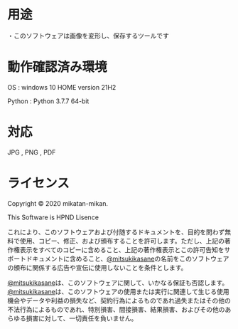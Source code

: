 # 用途

・このソフトウェアは画像を変形し、保存するツールです

# 動作確認済み環境

OS : windows 10 HOME version 21H2

Python : Python 3.7.7 64-bit

# 対応

JPG , PNG , PDF

# ライセンス

Copyright © 2020 mikatan-mikan.

This Software is HPND Lisence

これにより、このソフトウェアおよび付随するドキュメントを、目的を問わず無料で使用、コピー、修正、および頒布することを許可します。ただし、上記の著作権表示をすべてのコピーに含めること、上記の著作権表示とこの許可告知をサポートドキュメントに含めること、[@mitsukikasane](https://twitter.com/mitsukikasane/)の名前をこのソフトウェアの頒布に関係する広告や宣伝に使用しないことを条件とします。

[@mitsukikasane](https://twitter.com/mitsukikasane/)は、このソフトウェアに関して、いかなる保証も否認します。[@mitsukikasane](https://twitter.com/mitsukikasane/)は、このソフトウェアの使用または実行に関連して生じる使用機会やデータや利益の損失など、契約行為によるものであれ過失またはその他の不法行為によるものであれ、特別損害、間接損害、結果損害、およびその他のあらゆる損害に対して、一切責任を負いません。